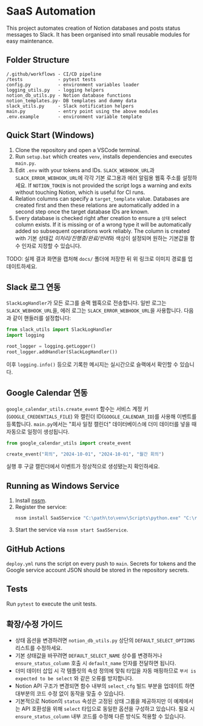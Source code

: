 # SaaS Automation

This project automates creation of Notion databases and posts status messages to Slack.
It has been organised into small reusable modules for easy maintenance.

## Folder Structure
```
/.github/workflows - CI/CD pipeline
/tests             - pytest tests
config.py          - environment variables loader
logging_utils.py   - logging helpers
notion_db_utils.py - Notion database functions
notion_templates.py- DB templates and dummy data
slack_utils.py     - Slack notification helpers
main.py            - entry point using the above modules
.env.example       - environment variable template
```

## Quick Start (Windows)
1. Clone the repository and open a VSCode terminal.
2. Run `setup.bat` which creates `venv`, installs dependencies and executes `main.py`.
3. Edit `.env` with your tokens and IDs. `SLACK_WEBHOOK_URL`과
   `SLACK_ERROR_WEBHOOK_URL`에 각각 기본 로그용과 에러 알림용 웹훅 주소를 설정하세요.
   If `NOTION_TOKEN` is not provided the script logs a warning and exits
   without touching Notion, which is useful for CI runs.
4. Relation columns can specify a `target_template` value. Databases are
   created first and then these relations are automatically added in a second
   step once the target database IDs are known.
5. Every database is checked right after creation to ensure a ``상태`` select
   column exists. If it is missing or of a wrong type it will be automatically
   added so subsequent operations work reliably. The column is created with
   기본 상태값 *미처리/진행중/완료/반려*와 색상이 설정되며 원하는 기본값을
   함수 인자로 지정할 수 있습니다.
   
  TODO: 실제 결과 화면을 캡처해 `docs/` 폴더에 저장한 뒤 위 링크로
  이미지 경로를 업데이트하세요.

## Slack 로그 연동
`SlackLogHandler`가 모든 로그를 슬랙 웹훅으로 전송합니다. 일반 로그는
`SLACK_WEBHOOK_URL`을, 에러 로그는 `SLACK_ERROR_WEBHOOK_URL`을 사용합니다.
다음과 같이 핸들러를 설정합니다:

```python
from slack_utils import SlackLogHandler
import logging

root_logger = logging.getLogger()
root_logger.addHandler(SlackLogHandler())
```

이후 `logging.info()` 등으로 기록한 메시지는 실시간으로 슬랙에서 확인할 수
있습니다.

## Google Calendar 연동
`google_calendar_utils.create_event` 함수는 서비스 계정 키(`GOOGLE_CREDENTIALS_FILE`)
와 캘린더 ID(`GOOGLE_CALENDAR_ID`)를 사용해 이벤트를 등록합니다. `main.py`에서는
"회사 일정 캘린더" 데이터베이스에 더미 데이터를 넣을 때 자동으로 일정이 생성됩니다.

```python
from google_calendar_utils import create_event

create_event("회의", "2024-10-01", "2024-10-01", "월간 회의")
```

실행 후 구글 캘린더에서 이벤트가 정상적으로 생성됐는지 확인하세요.

## Running as Windows Service
1. Install [nssm](https://nssm.cc/).
2. Register the service:
   ```cmd
   nssm install SaaSService "C:\path\to\venv\Scripts\python.exe" "C:\repo\main.py"
   ```
3. Start the service via `nssm start SaaSService`.

## GitHub Actions
`deploy.yml` runs the script on every push to `main`. Secrets for tokens and the Google service account JSON should be stored in the repository secrets.

## Tests
Run `pytest` to execute the unit tests.

## 확장/수정 가이드
* 상태 옵션을 변경하려면 ``notion_db_utils.py`` 상단의 ``DEFAULT_SELECT_OPTIONS``
  리스트를 수정하세요.
* 기본 상태값을 바꾸려면 ``DEFAULT_SELECT_NAME`` 상수를 변경하거나
  ``ensure_status_column`` 호출 시 ``default_name`` 인자를 전달하면 됩니다.
* 더미 데이터 삽입 시 각 템플릿의 속성 정의에 맞춰 타입을 자동 매핑하므로
  ``부서 is expected to be select`` 와 같은 오류를 방지합니다.
* Notion API 구조가 변경되면 함수 내부의 ``select_cfg`` 빌드 부분을
  업데이트 하면 대부분의 코드 수정 없이 동작을 맞출 수 있습니다.
* 기본적으로 Notion의 ``status`` 속성은 고정된 상태 그룹을 제공하지만 이
  예제에서는 API 호환성을 위해 ``select`` 타입으로 동일한 옵션을 구성하고
  있습니다. 필요 시 ``ensure_status_column`` 내부 코드를 수정해 다른 방식도
  적용할 수 있습니다.
